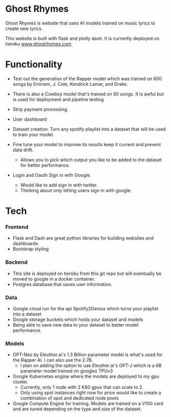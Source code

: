 # Ghost Rhymes

Ghost Rhymes is website that uses AI models trained on music lyrics to create new lyrics.


This website is built with flask and plotly dash.
It is currently deployed on heroku www.ghostrhymes.com.


# Functionality
- Test out the generation of the Rapper model which was trained on 600 songs by Eminem, J. Cole, Kendrick Lamar, and Drake.

- There is also a Cowboy model that's trained on 60 songs. It is awful but is used for deployment and pipeline testing

- Strip payment processing.
- User dashboard
- Dataset creation. Turn any spotify playlist into a dataset that will be used to train your model.
- Fine tune your model to improve its results keep it current and prevent data drift.
  - Allows you to pick which output you like to be added to the dataset for better performance.
    
- Login and Oauth Sign in with Google.  
    - Would like to add sign in with twitter.
    - Thinking about only letting users sign in with google.
    

# Tech

### Frontend 
- Flask and Dash are great python libraries for building websites and dashboards.
- Bootstrap styling 
### Backend
- This site is deployed on heroku from this git repo but will eventually be moved to google in a docker container.
- Postgres database that saves user information.
### Data
- Google cloud run for the api Spotify2Genius which turns your playlist into a dataset
- Google storage buckets which holds your dataset and models
- Being able to save new data to your dataset to better model performance. 
### Models
- GPT-Neo by Eleuther.ai's 1.3 Billion parameter model is what's used for the Rapper AI. I can also use the 2.7B.
  - I plan on adding the option to use Eleuther.ai's GPT-J which is a 6B parameter model trained on googles TPUv3
- Google Kubernetes engine where the models are deployed to my gpu cluster.
    - Currently, only 1 node with 2 K80 gpus that can scale to 2.
    - Only using spot instances right now for price would like to create a combination of spot and dedicated node pools
- Google Compute Engine for training. Models are trained on a V100 card and are tuned depending on the type and size of the dataset.

